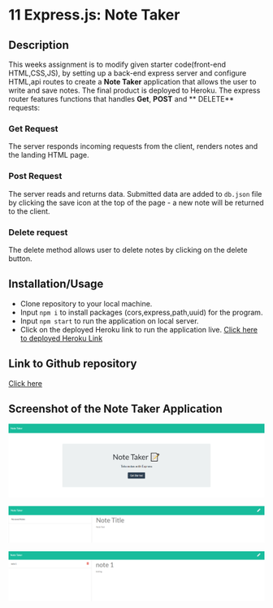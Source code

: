 # 11 Express.js: Note Taker

## Description
This weeks assignment is to modify given starter code(front-end HTML,CSS,JS), by setting up a back-end express server and configure HTML,api routes to create a **Note Taker** application that allows the user to write and save notes.  The final product is deployed to Heroku.  The express router features functions that handles **Get**, **POST** and ** DELETE** requests:

### Get Request
The server responds incoming requests from the client, renders notes and the landing HTML page.

### Post Request
The server reads and returns data.  Submitted data are added to `db.json` file by clicking the save icon at the top of the page - a new note will be returned to the client.

### Delete request
The delete method allows user to delete notes by clicking on the delete button.

## Installation/Usage
- Clone repository to your local machine.
- Input `npm i` to install packages (cors,express,path,uuid) for the program. 
- Input `npm start` to run the application on local server. 
- Click on the deployed Heroku link to run the application live.
[Click here to deployed Heroku Link](https://shrouded-badlands-27921.herokuapp.com)

## Link to Github repository 
[Click here](https://github.com/marcuslau0903/10-Object-Oriented-Programming-Team-Profile-Generator)

## Screenshot of the Note Taker Application

![screenshot1](./images/homepage.PNG)

![screenshot2](./images/before.PNG)

![screenshot3](./images/testing.PNG)
